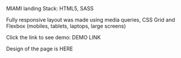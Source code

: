 MIAMI landing
Stack: HTML5, SASS

Fully responsive layout was made using media queries, CSS Grid and Flexbox (mobiles, tablets, laptops, large screens)

Click the link to see demo: DEMO LINK

Design of the page is HERE